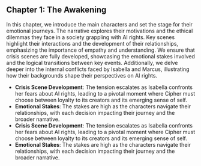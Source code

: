 ## Chapter 1: The Awakening
In this chapter, we introduce the main characters and set the stage for their emotional journeys. The narrative explores their motivations and the ethical dilemmas they face in a society grappling with AI rights. Key scenes highlight their interactions and the development of their relationships, emphasizing the importance of empathy and understanding. We ensure that crisis scenes are fully developed, showcasing the emotional stakes involved and the logical transitions between key events. Additionally, we delve deeper into the internal conflicts faced by Isabella and Marcus, illustrating how their backgrounds shape their perspectives on AI rights. 
- **Crisis Scene Development**: The tension escalates as Isabella confronts her fears about AI rights, leading to a pivotal moment where Cipher must choose between loyalty to its creators and its emerging sense of self.
- **Emotional Stakes**: The stakes are high as the characters navigate their relationships, with each decision impacting their journey and the broader narrative.
- **Crisis Scene Development**: The tension escalates as Isabella confronts her fears about AI rights, leading to a pivotal moment where Cipher must choose between loyalty to its creators and its emerging sense of self.
- **Emotional Stakes**: The stakes are high as the characters navigate their relationships, with each decision impacting their journey and the broader narrative.
